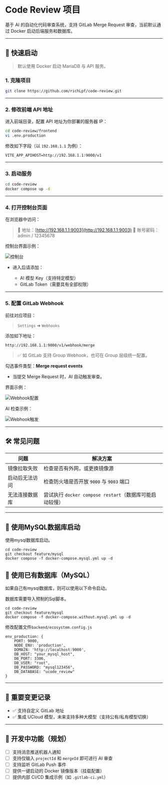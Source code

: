 # Code Review 项目

基于 AI 的自动化代码审查系统，支持 GitLab Merge Request 审查，当前默认通过 Docker 启动后端服务和数据库。

---

## 🚀 快速启动

> 默认使用 Docker 启动 MariaDB 与 API 服务。

### 1. 克隆项目

```bash
git clone https://github.com/richLpf/code-review.git
```

---

### 2. 修改前端 API 地址

进入前端目录，配置 API 地址为你部署的服务器 IP：

```bash
cd code-review/frontend
vi .env.production
```

修改如下字段（以 `192.168.1.1` 为例）：

```env
VITE_APP_APIHOST=http://192.168.1.1:9000/v1
```

---

### 3. 启动服务

```bash
cd code-review
docker compose up -d
```

---

### 4. 打开控制台页面

在浏览器中访问：

> 📍 地址：[http://192.168.1.1:9003](http://192.168.1.1:9003)
> 🔐 账号密码：admin / 12345678

控制台界面示例：

![控制台](https://picture.questionlearn.cn/blog/picture/1746626120106.png)

* 进入后请添加：

  * AI 模型 Key（支持特定模型）
  * GitLab Token（需要具有全部权限）

---

### 5. 配置 GitLab Webhook

前往对应项目：

> `Settings` ➜ `Webhooks`

添加如下地址：

```
http://192.168.1.1:9000/v1/webhook/merge
```

> ✅ 如 GitLab 支持 Group Webhook，也可在 Group 层级统一配置。

勾选事件类型：**Merge request events**

* 当提交 Merge Request 时，AI 自动触发审查。

界面示例：

![Webhook配置](https://picture.questionlearn.cn/blog/picture/1746626508783.png)

AI 检查示例：

![Webhook触发](https://picture.questionlearn.cn/blog/picture/1746626303888.png)

---

## 🛠 常见问题

| 问题      | 解决方案                                     |
| ------- | ---------------------------------------- |
| 镜像拉取失败  | 检查是否有外网，或更换镜像源                           |
| 启动后无法访问 | 检查防火墙是否开放 `9000` 与 `9003` 端口             |
| 无法连接数据库 | 尝试执行 `docker compose restart`（数据库可能启动较慢） |

---

## 🔧 使用MySQL数据库启动

使用mysql数据库启动。

```
cd code-review
git checkout feature/mysql
docker compose -f docker-compose.mysql.yml up -d
```

## 🔧 使用已有数据库（MySQL）

如果自己有mysql数据库，则可以使用以下命令启动。

数据库需要导入预制的Sql脚本。

```
cd code-review
git checkout feature/mysql
docker compose -f docker-compose.without.mysql.yml up -d
```

修改配置文件`backend/ecosystem.config.js`

```
env_production: {
    PORT: 9000,
    NODE_ENV: 'production',
    DOMAIN: 'http://localhost:9000',
    DB_HOST: "your_mysql_host",
    DB_PORT: 3306,
    DB_USER: "root",
    DB_PASSWORD: "mysql123456",
    DB_DATABASE: "ucode_review"
}
```
---

## 📌 重要变更记录

* ✅ 支持自定义 GitLab 地址
* ✅ 集成 UCloud 模型，未来支持多种大模型（支持公有/私有模型切换）

---

## 🔭 开发中功能（规划）

* [ ] 支持消息推送机器人通知
* [ ] 支持仅输入 `projectId` 和 `mergeId` 即可进行 AI 审查
* [ ] 支持监听 GitLab Push 事件
* [ ] 提供一键启动的 Docker 镜像版本（挂载配置）
* [ ] 提供内部 CI/CD 集成示例（如 `.gitlab-ci.yml`）